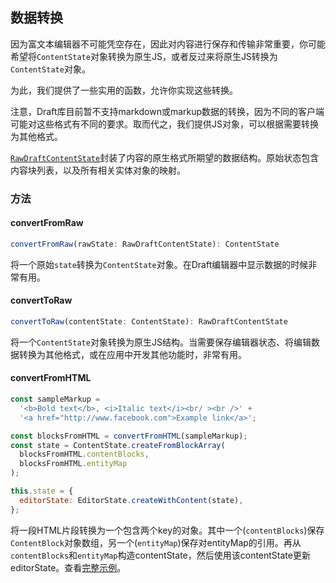 ## 数据转换

因为富文本编辑器不可能凭空存在，因此对内容进行保存和传输非常重要，你可能希望将`ContentState`对象转换为原生JS，或者反过来将原生JS转换为`ContentState`对象。

为此，我们提供了一些实用的函数，允许你实现这些转换。

注意，Draft库目前暂不支持markdown或markup数据的转换，因为不同的客户端可能对这些格式有不同的要求。取而代之，我们提供JS对象，可以根据需要转换为其他格式。

[`RawDraftContentState`](https://github.com/facebook/draft-js/blob/master/src/model/encoding/RawDraftContentState.js)封装了内容的原生格式所期望的数据结构。原始状态包含内容块列表，以及所有相关实体对象的映射。

### 方法

#### convertFromRaw

```js
convertFromRaw(rawState: RawDraftContentState): ContentState
```

将一个原始`state`转换为`ContentState`对象。在Draft编辑器中显示数据的时候非常有用。

#### convertToRaw

```js
convertToRaw(contentState: ContentState): RawDraftContentState
```

将一个`ContentState`对象转换为原生JS结构。当需要保存编辑器状态、将编辑数据转换为其他格式，或在应用中开发其他功能时，非常有用。

#### convertFromHTML

```js
const sampleMarkup =
  '<b>Bold text</b>, <i>Italic text</i><br/ ><br />' +
  '<a href="http://www.facebook.com">Example link</a>';

const blocksFromHTML = convertFromHTML(sampleMarkup);
const state = ContentState.createFromBlockArray(
  blocksFromHTML.contentBlocks,
  blocksFromHTML.entityMap
);

this.state = {
  editorState: EditorState.createWithContent(state),
};
```

将一段HTML片段转换为一个包含两个key的对象。其中一个\(`contentBlocks`\)保存`ContentBlock`对象数组，另一个\(`entityMap`\)保存对entityMap的引用。再从`contentBlocks`和`entityMap`构造contentState，然后使用该contentState更新editorState。查看[完整示例](https://github.com/facebook/draft-js/tree/master/examples/draft-0-10-0/convertFromHTML)。

